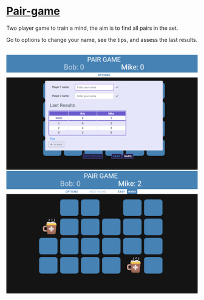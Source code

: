 # [Pair-game](https://michal-w-dev.github.io/Pair-game/)
<p>Two player game to train a mind, the aim is to find all pairs in the set. </p>
<p>Go to options to change your name, see the tips, and assess the last results. </p>
<br>
<img src="assets/readmeImgs/readme1.png" width="700px">
<img src="assets/readmeImgs/readme2.png" width="700px">
